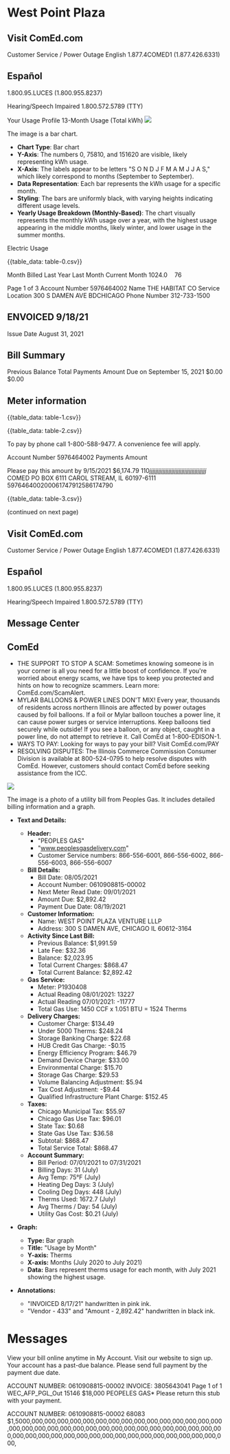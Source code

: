 # West Point Plaza

## Visit ComEd.com

Customer Service / Power Outage English
1.877.4COMED1 (1.877.426.6331)

## Español

1.800.95.LUCES (1.800.955.8237)

Hearing/Speech Impaired 1.800.572.5789 (TTY)

Your Usage Profile 13-Month Usage (Total kWh)
![](images/img-0.jpeg)

The image is a bar chart.

- **Chart Type**: Bar chart
- **Y-Axis**: The numbers 0, 75810, and 151620 are visible, likely representing kWh usage.
- **X-Axis**: The labels appear to be letters "S O N D J F M A M J J A S," which likely correspond to months (September to September).
- **Data Representation**: Each bar represents the kWh usage for a specific month.
- **Styling**: The bars are uniformly black, with varying heights indicating different usage levels.
- **Yearly Usage Breakdown (Monthly-Based)**: The chart visually represents the monthly kWh usage over a year, with the highest usage appearing in the middle months, likely winter, and lower usage in the summer months.

Electric Usage

{{table_data: table-0.csv}}

Month Billed
Last Year
Last Month
Current Month
$1024.0 \quad 76$

Page 1 of 3
Account Number 5976464002
Name
THE HABITAT CO
Service Location 300 S DAMEN AVE BDCHICAGO Phone Number 312-733-1500

## ENVOICED 9/18/21

Issue Date
August 31, 2021

## Bill Summary

Previous Balance
Total Payments
Amount Due on September 15, 2021
\$0.00
\$0.00

## Meter information

{{table_data: table-1.csv}}


{{table_data: table-2.csv}}

To pay by phone call 1-800-588-9477.
A convenience fee will apply.

Account Number
5976464002
Payments Amount

Please pay this
amount by $9 / 15 / 2021$
\$6,174.79
$110 j j j j j j j j j j j j j j j j j j j j j j j j j j j j j j j j j j j j j j j$
COMED
PO BOX 6111
CAROL STREAM, IL 60197-6111
597646400200061747912586174790

{{table_data: table-3.csv}}

(continued on next page)

## Visit ComEd.com

Customer Service / Power Outage
English
1.877.4COMED1 (1.877.426.6331)

## Español

1.800.95.LUCES (1.800.955.8237)

Hearing/Speech Impaired
1.800.572.5789 (TTY)

## Message Center

## ComEd

- THE SUPPORT TO STOP A SCAM: Sometimes knowing someone is in your corner is all you need for a little boost of confidence. If you're worried about energy scams, we have tips to keep you protected and hints on how to recognize scammers. Learn more: ComEd.com/ScamAlert.
- MYLAR BALLOONS \& POWER LINES DON'T MIX! Every year, thousands of residents across northern Illinois are affected by power outages caused by foil balloons. If a foil or Mylar balloon touches a power line, it can cause power surges or service interruptions. Keep balloons tied securely while outside! If you see a balloon, or any object, caught in a power line, do not attempt to retrieve it. Call ComEd at 1-800-EDISON-1.
- WAYS TO PAY: Looking for ways to pay your bill? Visit ComEd.com/PAY
- RESOLVING DISPUTES: The Illinois Commerce Commission Consumer Division is available at 800-524-0795 to help resolve disputes with ComEd. However, customers should contact ComEd before seeking assistance from the ICC.

![](images/img-1.jpeg)

The image is a photo of a utility bill from Peoples Gas. It includes detailed billing information and a graph.

- **Text and Details:**
  - **Header:**
    - "PEOPLES GAS"
    - "www.peoplesgasdelivery.com"
    - Customer Service numbers: 866-556-6001, 866-556-6002, 866-556-6003, 866-556-6007
  - **Bill Details:**
    - Bill Date: 08/05/2021
    - Account Number: 0610908815-00002
    - Next Meter Read Date: 09/01/2021
    - Amount Due: $2,892.42
    - Payment Due Date: 08/19/2021
  - **Customer Information:**
    - Name: WEST POINT PLAZA VENTURE LLLP
    - Address: 300 S DAMEN AVE, CHICAGO IL 60612-3164
  - **Activity Since Last Bill:**
    - Previous Balance: $1,991.59
    - Late Fee: $32.36
    - Balance: $2,023.95
    - Total Current Charges: $868.47
    - Total Current Balance: $2,892.42
  - **Gas Service:**
    - Meter: P1930408
    - Actual Reading 08/01/2021: 13227
    - Actual Reading 07/01/2021: -11777
    - Total Gas Use: 1450 CCF x 1.051 BTU = 1524 Therms
  - **Delivery Charges:**
    - Customer Charge: $134.49
    - Under 5000 Therms: $248.24
    - Storage Banking Charge: $22.68
    - HUB Credit Gas Charge: -$0.15
    - Energy Efficiency Program: $46.79
    - Demand Device Charge: $33.00
    - Environmental Charge: $15.70
    - Storage Gas Charge: $29.53
    - Volume Balancing Adjustment: $5.94
    - Tax Cost Adjustment: -$9.44
    - Qualified Infrastructure Plant Charge: $152.45
  - **Taxes:**
    - Chicago Municipal Tax: $55.97
    - Chicago Gas Use Tax: $96.01
    - State Tax: $0.68
    - State Gas Use Tax: $36.58
    - Subtotal: $868.47
    - Total Service Total: $868.47
  - **Account Summary:**
    - Bill Period: 07/01/2021 to 07/31/2021
    - Billing Days: 31 (July)
    - Avg Temp: 75°F (July)
    - Heating Deg Days: 3 (July)
    - Cooling Deg Days: 448 (July)
    - Therms Used: 1672.7 (July)
    - Avg Therms / Day: 54 (July)
    - Utility Gas Cost: $0.21 (July)

- **Graph:**
  - **Type:** Bar graph
  - **Title:** "Usage by Month"
  - **Y-axis:** Therms
  - **X-axis:** Months (July 2020 to July 2021)
  - **Data:** Bars represent therms usage for each month, with July 2021 showing the highest usage.

- **Annotations:**
  - "INVOICED 8/17/21" handwritten in pink ink.
  - "Vendor - 433" and "Amount - 2,892.42" handwritten in black ink.

# Messages 

View your bill online anytime in My Account. Visit our website to sign up.
Your account has a past-due balance. Please send full payment by the payment due date.

ACCOUNT NUMBER: 0610908815-00002
INVOICE: 3805643041
Page 1 of 1
WEC_AFP_PGL_Out
15146
$18,000
PEOPELES GAS*
Please return this stub with your payment.

ACCOUNT NUMBER: 0610908815-00002
68083
$1,5000,000,000,000,000,000,000,000,000,000,000,000,000,000,000,000,000,000,000,000,000,000,000,000,000,000,000,000,000,000,000,000,000,000,000,000,000,000,000,000,000,000,000,000,000,000,000,000,000,000,
